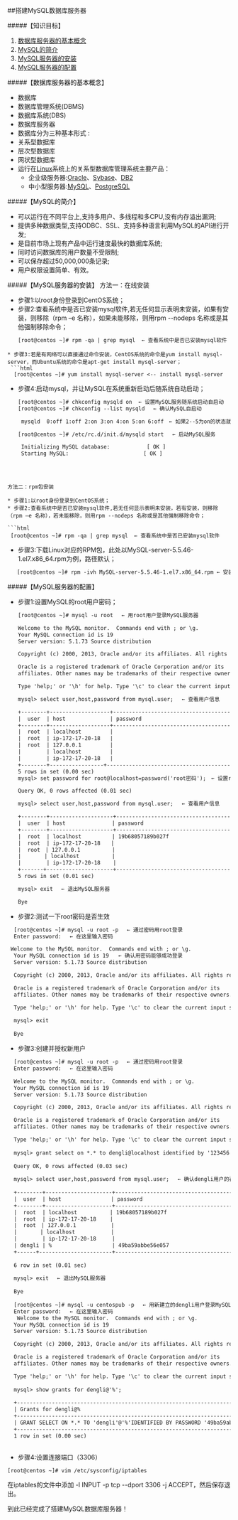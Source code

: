##搭建MySQL数据库服务器





#####【知识目标】

1. <a href="#数据库服务器的基本概念">数据库服务器的基本概念</a>
2. <a href="#MySQL的简介">MySQL的简介</a>
3. <a href="#MySQL服务器的安装">MySQL服务器的安装</a>
4. <a href="#MySQL服务器的配置">MySQL服务器的配置</a>




#####【<a name="数据库服务器的基本概念" id="数据库服务器的基本概念" ><font color=black>数据库服务器的基本概念</font></a>】

* 数据库
* 数据库管理系统(DBMS)
* 数据库系统(DBS)
* 数据库服务器
* 数据库分为三种基本形式 :
 *  关系型数据库
 *  层次型数据库
 *  网状型数据库
* 运行在[Linux](http://www.linux.org/resources/)系统上的关系型数据库管理系统主要产品：
    * 企业级服务器:[Oracle](http://www.oracle.com/index.html)、[Sybase](http://www.sybaseproducts.com/)、[DB2](http://www-01.ibm.com/software/data/db2/)
    * 中小型服务器:[MySQL](http://www.mysql.com/)、[PostgreSQL](http://www.postgresql.org/)


#####【<a name="MySQL的简介" id="MySQL的简介"><font color=black>MySQL的简介</font></a>】   

 * 可以运行在不同平台上,支持多用户、多线程和多CPU,没有内存溢出漏洞;
 * 提供多种数据类型,支持ODBC、SSL、支持多种语言利用MySQL的API进行开发; 
 * 是目前市场上现有产品中运行速度最快的数据库系统;
 * 同时访问数据库的用户数量不受限制;
 * 可以保存超过50,000,000条记录;
 * 用户权限设置简单、有效。

#####【<a name="MySQL服务器的安装" id="MySQL服务器的安装"><font color=black>MySQL服务器的安装</font></a>】
方法一：在线安装
  
  * 步骤1:以root身份登录到CentOS系统；
  * 步骤2:查看系统中是否已安装mysql软件,若无任何显示表明未安装，如果有安装，则移除（rpm –e 名称），如果未能移除，则用rpm --nodeps 名称或是其他强制移除命令；
    ```html
    [root@centos ~]# rpm -qa | grep mysql  ← 查看系统中是否已安装mysql软件

  ```
  * 步骤3:若是有网络可以直接通过命令安装，CentOS系统的命令是yum install mysql-server，而Ubuntu系统的命令是apt-get install mysql-server；
   ```html
    [root@centos ~]# yum install mysql-server <-- install mysql-server

   ```
  * 步骤4:启动mysql，并让MySQL在系统重新启动后随系统自动启动；
    ```html
    [root@centos ~]# chkconfig mysqld on  ← 设置MySQL服务随系统启动自启动
    [root@centos ~]# chkconfig --list mysqld　 ← 确认MySQL自启动
    
     mysqld  0:off 1:off 2:on 3:on 4:on 5:on 6:off　← 如果2--5为on的状态就OK

    [root@centos ~]# /etc/rc.d/init.d/mysqld start　 ← 启动MySQL服务

     Initializing MySQL database:　　　　　　　[ OK ]
     Starting MySQL: 　　　　　　　　　　　　 　[ OK ]
     
   ```


方法二：rpm包安装
   
  * 步骤1:以root身份登录到CentOS系统；
  * 步骤2:查看系统中是否已安装mysql软件,若无任何显示表明未安装，若有安装，则移除（rpm –e 名称），若未能移除，则用rpm --nodeps 名称或是其他强制移除命令；
  
  ```html
    [root@centos ~]# rpm -qa | grep mysql  ← 查看系统中是否已安装mysql软件

  ```
  * 步骤3:下载Linux对应的RPM包，此处以MySQL-server-5.5.46-1.el7.x86_64.rpm为例，路径默认；
  
 ```html
    [root@centos ~]# rpm -ivh MySQL-server-5.5.46-1.el7.x86_64.rpm ← 安装mysql

  ```
   


#####【<a name="MySQL服务器的配置" id="MySQL服务器的配置"><font color=black>MySQL服务器的配置</font></a>】
 * 步骤1:设置MySQL的root用户密码；
     ```html
    [root@centos ~]# mysql -u root　 ← 用root用户登录MySQL服务器

    Welcome to the MySQL monitor.  Commands end with ; or \g.
    Your MySQL connection id is 19
    Server version: 5.1.73 Source distribution

    Copyright (c) 2000, 2013, Oracle and/or its affiliates. All rights reserved.

    Oracle is a registered trademark of Oracle Corporation and/or its
    affiliates. Other names may be trademarks of their respective owners.

    Type 'help;' or '\h' for help. Type '\c' to clear the current input statement.

    mysql> select user,host,password from mysql.user;　 ← 查看用户信息
   
    +--------+-------------------+-----------------------------------------+
    |  user  | host              | password                                |
    +--------+-------------------+-----------------------------------------+
    |  root  | localhost         |                                         |   ← root密码为空
    |  root  | ip-172-17-20-18   |                                         |
    |  root  | 127.0.0.1         |                                         |
    |        | localhost         |                                         |
    |        | ip-172-17-20-18   |                                         |
    +--------+-----------------+-------------------------------------------+
    5 rows in set (0.00 sec)
   mysql> set password for root@localhost=password('root密码');　← 设置root密码 
   
   Query OK, 0 rows affected (0.01 sec)
   
   mysql> select user,host,password from mysql.user;　 ← 查看用户信息
   
   +--------+--------------------+-----------------------------------------+
   |  user  | host　　　　　　  　 | password　     　　                     |
   +--------+--------------------+-----------------------------------------+
   |  root  | localhost　　　　   | 19b68057189b027f                        |　 ← root密码被设置
   |  root  | ip-172-17-20-18　　|                                         |　 
   |  root　| 127.0.0.1          | 　　　　　　　                          　|
   | 　　   | localhost　　　　　  |　　　　　　　   　                        |
   |        | ip-172-17-20-18    |                                         |
   +-------+---------------------+-----------------------------------------+
   5 rows in set (0.01 sec)
   
   mysql> exit　 ← 退出MySQL服务器
   
    Bye

   ```
 * 步骤2:测试一下root密码是否生效
  ```html
    [root@centos ~]# mysql -u root -p　 ← 通过密码用root登录
    Enter password:　 ← 在这里输入密码

   Welcome to the MySQL monitor.  Commands end with ; or \g.  
    Your MySQL connection id is 19   ← 确认用密码能够成功登录
    Server version: 5.1.73 Source distribution

    Copyright (c) 2000, 2013, Oracle and/or its affiliates. All rights reserved.

    Oracle is a registered trademark of Oracle Corporation and/or its
    affiliates. Other names may be trademarks of their respective owners.

    Type 'help;' or '\h' for help. Type '\c' to clear the current input statement.
    
    mysql> exit
    
    Bye
  ```
 * 步骤3:创建并授权新用户
  ```html
    [root@centos ~]# mysql -u root -p　 ← 通过密码用root登录
    Enter password:　 ← 在这里输入密码

    Welcome to the MySQL monitor.  Commands end with ; or \g.  
    Your MySQL connection id is 19   
    Server version: 5.1.73 Source distribution

    Copyright (c) 2000, 2013, Oracle and/or its affiliates. All rights reserved.

    Oracle is a registered trademark of Oracle Corporation and/or its
    affiliates. Other names may be trademarks of their respective owners.

    Type 'help;' or '\h' for help. Type '\c' to clear the current input statement.
    
    mysql> grant select on *.* to dengli@localhost identified by '123456';　 ← 建立对任意数据库、表有查看操作权限的名为dengli的用户，密码是123456
    
    Query OK, 0 rows affected (0.03 sec)
    
    mysql> select user,host,password from mysql.user;　 ← 确认dengli用户的存在与否
    
    +--------+---------------------+--------------------------------------+ 
    |  user  | host　　　　　　　    | password　     　                   　|
    +--------+---------------------+--------------------------------------+ 
    |  root  | localhost　　　　　  | 19b68057189b027f                     |　
    |  root  | ip-172-17-20-18　 　|                                      |　  
    |  root　| 127.0.0.1           | 　　　　　　　                       　|
    | 　　   | localhost　　　　  　 |　　　　　　　   　                     |
    |        | ip-172-17-20-18     |                                      | 
    | dengli | %                   | 49ba59abbe56e057                     |  ← root密码被设置 
    +------+-----------------------+--------------------------------------+ 
    
    6 row in set (0.01 sec)
    
    mysql> exit　 ← 退出MySQL服务器
    
    Bye
    
    [root@centos ~]# mysql -u centospub -p　 ← 用新建立的dengli用户登录MySQL服务器
    Enter password:　 ← 在这里输入密码
     Welcome to the MySQL monitor.  Commands end with ; or \g.  
    Your MySQL connection id is 19   
    Server version: 5.1.73 Source distribution

    Copyright (c) 2000, 2013, Oracle and/or its affiliates. All rights reserved.

    Oracle is a registered trademark of Oracle Corporation and/or its
    affiliates. Other names may be trademarks of their respective owners.

    Type 'help;' or '\h' for help. Type '\c' to clear the current input statement.
    
    mysql> show grants for dengli@'%';
    
    +------------------------------------------------------------------------------------+
    | Grants for dengli@%                                                                |
    +------------------------------------------------------------------------------------+
    | GRANT SELECT ON *.* TO 'dengli'@'%'IDENTIFIED BY PASSWORD '49ba59abbe56e057'       |
    +------------------------------------------------------------------------------------+
    1 row in set (0.00 sec)
    
  ```
 * 步骤4:设置连接端口（3306）
  ```html
  [root@centos ~]# vim /etc/sysconfig/iptables
  ```
 在iptables的文件中添加 -I INPUT -p tcp --dport 3306 -j ACCEPT，然后保存退出。

 到此已经完成了搭建MySQL数据库服务器！   
  






